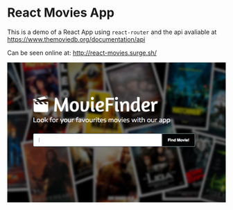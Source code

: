 # React Movies App

This is a demo of a React App using `react-router` and the api avaliable at  https://www.themoviedb.org/documentation/api

Can be seen online at: http://react-movies.surge.sh/

![md-img/movie-finder-snapshot.png](md-img/movie-finder-snapshot.png)
